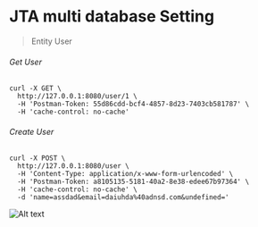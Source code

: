 # JTA multi database Setting
> Entity User

###### Get User
```
curl -X GET \
  http://127.0.0.1:8080/user/1 \
  -H 'Postman-Token: 55d86cdd-bcf4-4857-8d23-7403cb581787' \
  -H 'cache-control: no-cache'
```

###### Create User
```
curl -X POST \
  http://127.0.0.1:8080/user \
  -H 'Content-Type: application/x-www-form-urlencoded' \
  -H 'Postman-Token: a8105135-5181-40a2-8e38-edee67b97364' \
  -H 'cache-control: no-cache' \
  -d 'name=assdad&email=daiuhda%40adnsd.com&undefined='
```

![Alt text](https://monosnap.com/image/ZWzIrmrzp92mznIl6nVDR8JrQRse3l.png)